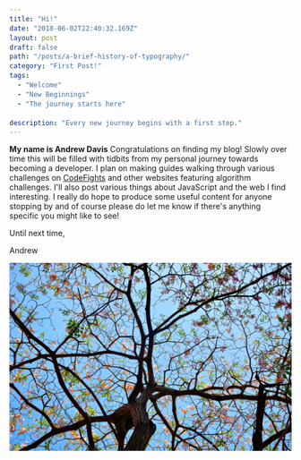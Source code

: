 ```yaml
---
title: "Hi!"
date: "2018-06-02T22:40:32.169Z"
layout: post
draft: false
path: "/posts/a-brief-history-of-typography/"
category: "First Post!"
tags:
  - "Welcome"
  - "New Beginnings"
  - "The journey starts here"
  
description: "Every new journey begins with a first step."
---
```


**My name is Andrew Davis** Congratulations on finding my blog! Slowly over time this will be filled with tidbits from my personal journey towards becoming a developer.   I plan on making guides walking through various challenges on [CodeFights](www.codefights.com) and other websites featuring algorithm challenges. I'll also post various things about JavaScript and the web I find interesting. I really do hope to produce some useful content for anyone stopping by and of course please do let me know if there's anything specific you might like to see!

Until next time,

Andrew

![Inspirational image](./1.jpg)


